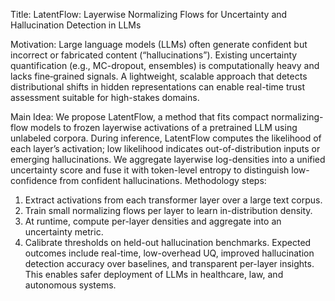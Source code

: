 Title: LatentFlow: Layerwise Normalizing Flows for Uncertainty and Hallucination Detection in LLMs

Motivation: Large language models (LLMs) often generate confident but incorrect or fabricated content (“hallucinations”). Existing uncertainty quantification (e.g., MC-dropout, ensembles) is computationally heavy and lacks fine‐grained signals. A lightweight, scalable approach that detects distributional shifts in hidden representations can enable real-time trust assessment suitable for high-stakes domains.

Main Idea: We propose LatentFlow, a method that fits compact normalizing-flow models to frozen layerwise activations of a pretrained LLM using unlabeled corpora. During inference, LatentFlow computes the likelihood of each layer’s activation; low likelihood indicates out-of-distribution inputs or emerging hallucinations. We aggregate layerwise log-densities into a unified uncertainty score and fuse it with token-level entropy to distinguish low-confidence from confident hallucinations. Methodology steps:
1. Extract activations from each transformer layer over a large text corpus.
2. Train small normalizing flows per layer to learn in-distribution density.
3. At runtime, compute per-layer densities and aggregate into an uncertainty metric.
4. Calibrate thresholds on held-out hallucination benchmarks.
Expected outcomes include real-time, low-overhead UQ, improved hallucination detection accuracy over baselines, and transparent per-layer insights. This enables safer deployment of LLMs in healthcare, law, and autonomous systems.